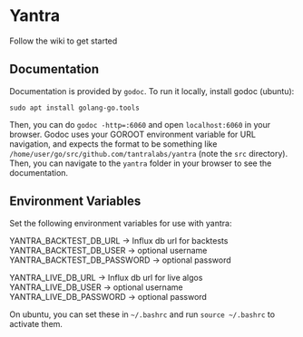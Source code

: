 # Yantra
Follow the wiki to get started

## Documentation

Documentation is provided by `godoc`. To run it locally, install godoc (ubuntu):

`sudo apt install golang-go.tools`

Then, you can do `godoc -http=:6060` and open `localhost:6060` in your browser. Godoc uses your GOROOT environment variable for URL navigation, and expects the format to be something like `/home/user/go/src/github.com/tantralabs/yantra` (note the `src` directory). Then, you can navigate to the `yantra` folder in your browser to see the documentation.


## Environment Variables

Set the following environment variables for use with yantra:

YANTRA_BACKTEST_DB_URL -> Influx db url for backtests
YANTRA_BACKTEST_DB_USER -> optional username
YANTRA_BACKTEST_DB_PASSWORD -> optional password

YANTRA_LIVE_DB_URL -> Influx db url for live algos
YANTRA_LIVE_DB_USER -> optional username
YANTRA_LIVE_DB_PASSWORD -> optional password

On ubuntu, you can set these in `~/.bashrc` and run `source ~/.bashrc` to activate them.


